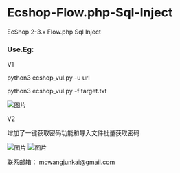 # Ecshop-Flow.php-Sql-Inject
EcShop 2-3.x Flow.php Sql Inject


### Use.Eg:

V1

python3 ecshop_vul.py -u url

python3 ecshop_vul.py -f target.txt

![图片](https://user-images.githubusercontent.com/95454175/164887400-9201bff9-01c8-494b-8436-c02d466cca25.png)



V2

增加了一键获取密码功能和导入文件批量获取密码

![图片](https://user-images.githubusercontent.com/95454175/164909325-3ace99d4-e7b7-4c50-a7fa-682629cf6978.png)
![图片](https://user-images.githubusercontent.com/95454175/164909336-8ced97a1-9da8-431f-9682-415a437ebf5d.png)


联系邮箱：
mcwangjunkai@gmail.com
